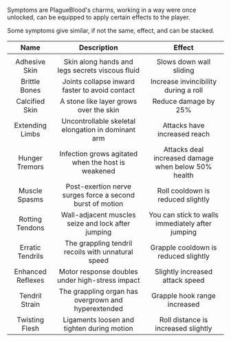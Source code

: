 
Symptoms are PlagueBlood's charms, working in a way were once unlocked, can be equipped to apply certain effects to the player.

Some symptoms give similar, if not the same, effect, and can be stacked.

|     **Name**      |                      **Description**                      |                       Effect                        |
| :---------------: | :-------------------------------------------------------: | :-------------------------------------------------: |
|                   |                                                           |                                                     |
|   Adhesive Skin   |      Skin along hands and legs secrets viscous fluid      |               Slows down wall sliding               |
|   Brittle Bones   |      Joints collapse inward faster to avoid contact       |        Increase invincibility during a roll         |
|  Calcified Skin   |          A stone like layer grows over the skin           |                Reduce damage by 25%                 |
|  Extending Limbs  |    Uncontrollable skeletal elongation in dominant arm     |            Attacks have increased reach             |
|  Hunger Tremors   |    Infection grows agitated when the host is weakened     | Attacks deal increased damage when below 50% health |
|   Muscle Spasms   | Post-exertion nerve surges force a second burst of motion |          Roll cooldown is reduced slightly          |
|  Rotting Tendons  |    Wall-adjacent muscles seize and lock after jumping     |  You can stick to walls immediately after jumping   |
| Erratic Tendrils  |    The grappling tendril recoils with unnatural speed     |        Grapple cooldown is reduced slightly         |
| Enhanced Reflexes |      Motor response doubles under high-stress impact      |           Slightly increased attack speed           |
|  Tendril Strain   |    The grappling organ has overgrown and hyperextended    |            Grapple hook range increased             |
|  Twisting Flesh   |        Ligaments loosen and tighten during motion         |         Roll distance is increased slightly         |
